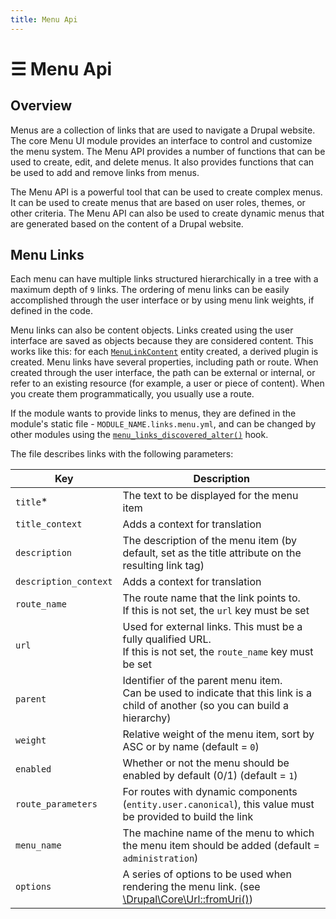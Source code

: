 ```yaml
---
title: Menu Api
---
```


# ☰ Menu Api

## Overview

Menus are a collection of links that are used to navigate a Drupal website. The
core Menu UI module provides an interface to control and customize the menu
system. The Menu API provides a number of functions that can be used to create,
edit, and delete menus. It also provides functions that can be used to add and
remove links from menus.

The Menu API is a powerful tool that can be used to create complex menus. It can
be used to create menus that are based on user roles, themes, or other criteria.
The Menu API can also be used to create dynamic menus that are generated based
on the content of a Drupal website.

## Menu Links

Each menu can have multiple links structured hierarchically in a tree with a
maximum depth of `9` links. The ordering of menu links can be easily
accomplished through the user interface or by using menu link weights, if
defined in the code.

Menu links can also be content objects. Links created using the user interface
are saved as objects because they are considered content. This works like this:
for each [`MenuLinkContent`] entity created, a derived plugin is created. Menu
links have several properties, including path or route. When created through the
user interface, the path can be external or internal, or refer to an existing
resource (for example, a user or piece of content). When you create them
programmatically, you usually use a route.

If the module wants to provide links to menus, they are defined in the module's
static file - `MODULE_NAME.links.menu.yml`, and can be changed by other modules
using the [`menu_links_discovered_alter()`] hook.

The file describes links with the following parameters:

| Key                   | Description                                                                                                                         |
| --------------------- | ----------------------------------------------------------------------------------------------------------------------------------- |
| `title`\*             | The text to be displayed for the menu item                                                                                          |
| `title_context`       | Adds a context for translation                                                                                                      |
| `description`         | The description of the menu item (by default, set as the title attribute on the resulting link tag)                                 |
| `description_context` | Adds a context for translation                                                                                                      |
| `route_name`          | The route name that the link points to.<br> If this is not set, the `url` key must be set                                           |
| `url`                 | Used for external links. This must be a fully qualified URL.<br> If this is not set, the `route_name` key must be set               |
| `parent`              | Identifier of the parent menu item.<br> Can be used to indicate that this link is a child of another (so you can build a hierarchy) |
| `weight`              | Relative weight of the menu item, sort by ASC or by name (default = `0`)                                                            |
| `enabled`             | Whether or not the menu should be enabled by default (0/1) (default = `1`)                                                          |
| `route_parameters`    | For routes with dynamic components (`entity.user.canonical`), this value must be provided to build the link                         |
| `menu_name`           | The machine name of the menu to which the menu item should be added (default = `administration`)                                    |
| `options`             | A series of options to be used when rendering the menu link. (see [\Drupal\Core\Url::fromUri()])                                    |

<!-- prettier-ignore-start -->
[`MenuLinkContent`]: //git.drupalcode.org/project/drupal/-/blob/HEAD/core/modules/menu_link_content/src/Entity/MenuLinkContent.php
[`menu_links_discovered_alter()`]: //git.drupalcode.org/project/drupal/-/blob/HEAD/core/lib/Drupal/Core/Menu/menu.api.php#221-267
[\Drupal\Core\Url::fromUri()]: //git.drupalcode.org/project/drupal/-/blob/HEAD/core/lib/Drupal/Core/Url.php#L248-266
<!-- prettier-ignore-end -->
